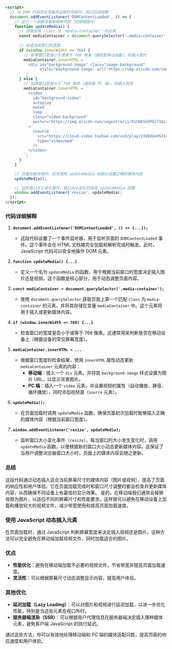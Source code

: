 
```html
<script>
  // 当 DOM 内容完全加载并且解析完成时，执行回调函数
  document.addEventListener('DOMContentLoaded', () => {
    // 定义一个函数来更新媒体内容（视频或图片）
    function updateMedia() {
      // 获取具有 class 为 'media-container' 的元素
      const mediaContainer = document.querySelector('.media-container');
      
      // 检查当前窗口的宽度
      if (window.innerWidth <= 768) {
        // 如果窗口宽度小于或等于 768 像素（通常是移动设备），则插入图片
        mediaContainer.innerHTML = `
          <div id="background-image" class="image-background" 
               style="background-image: url('https://img.alicdn.com/imgextra/i1/O1CN01U3PG171Wiz4B85TGK_!!6000000002823-0-tps-2388-1168.jpg');"></div>
        `;
      } else {
        // 如果窗口宽度大于 768 像素（通常是 PC 端），则插入视频
        mediaContainer.innerHTML = `
          <video
            id="background-video"
            autoplay
            muted
            loop
            class="video-background"
            poster="https://img.alicdn.com/imgextra/i1/O1CN01U3PG171Wiz4B85TGK_!!6000000002823-0-tps-2388-1168.jpg"
          >
            <source
              src="https://cloud.video.taobao.com/vod/play/V3VEOGxHS3IxSU5wWkFYeTFuZU4wdHJ2eXloK1g1aXlXV0pvNU0zVjhmYTZQZWw1SnpKVVVCTlh4OVFON0V5UUVMUDduY1RJak82VE1sdXdHTjNOaHc9PQ"
              type="video/mp4"
            />
          </video>
        `;
      }
    }

    // 页面加载完成时，初次调用 updateMedia 函数以设置正确的媒体内容
    updateMedia();

    // 监听窗口大小变化事件，窗口大小变化时调用 updateMedia 函数
    window.addEventListener('resize', updateMedia);
  });
</script>
```

### 代码详细解释

1. **`document.addEventListener('DOMContentLoaded', () => {...});`**
   - 这段代码设置了一个事件监听器，用于监听页面的 `DOMContentLoaded` 事件。这个事件会在 HTML 文档被完全加载和解析完成时触发。此时，JavaScript 代码可以安全地操作 DOM 元素。

2. **`function updateMedia() {...}`**
   - 定义一个名为 `updateMedia` 的函数，用于根据当前窗口的宽度决定插入图片还是视频。这个函数是核心部分，用于动态调整页面内容。

3. **`const mediaContainer = document.querySelector('.media-container');`**
   - 使用 `document.querySelector` 获取页面上第一个匹配 `class` 为 `media-container` 的元素，并将其存储在变量 `mediaContainer` 中。这个元素将用于插入或更新媒体内容。

4. **`if (window.innerWidth <= 768) {...}`**
   - 检查窗口的宽度是否小于或等于 768 像素。这通常用来判断是否在移动设备上（根据设备的常见屏幕宽度）。

5. **`mediaContainer.innerHTML = ...`**
   - 根据窗口宽度的检查结果，使用 `innerHTML` 属性动态更新 `mediaContainer` 元素的内容：
     - **移动端**：插入一个 `div` 元素，并将其 `background-image` 样式设置为图片 URL，以显示背景图片。
     - **PC 端**：插入一个 `video` 元素，并设置视频的属性（自动播放、静音、循环播放），同时添加视频源（`source` 元素）。

6. **`updateMedia();`**
   - 在页面加载时调用 `updateMedia` 函数，确保页面初次加载时能够插入正确的媒体内容（根据当前窗口宽度）。

7. **`window.addEventListener('resize', updateMedia);`**
   - 监听窗口大小变化事件（`resize`），每当窗口的大小发生变化时，调用 `updateMedia` 函数，以便根据新的窗口大小动态更新媒体内容。这保证了当用户调整浏览器窗口大小时，页面上的媒体内容会随之更新。

### 总结
这段代码通过动态插入适合当前屏幕尺寸的媒体内容（图片或视频），提高了页面的响应性和用户体验。它在页面加载完成时和窗口尺寸调整时都会检查并更新媒体内容，从而确保不同设备上有最佳的显示效果。
是的，在移动端我们通常会替换视频为图片，以适应不同的屏幕尺寸和性能要求。这样做可以避免在移动设备上加载和播放较大的视频文件，减少带宽使用和提高页面加载速度。
### **使用 JavaScript 动态插入元素**
在页面加载时，通过 JavaScript 判断屏幕宽度来决定插入视频还是图片。这种方法可以完全避免在移动端加载视频文件，同时加载适合的图片。
### **优点**

- **性能优化**：避免在移动端加载不必要的视频文件，节省带宽并提高页面加载速度。
- **灵活性**：可以根据屏幕尺寸动态调整显示内容，提高用户体验。

### **其他优化**

- **延迟加载（Lazy Loading）**：可以对图片和视频进行延迟加载，以进一步优化性能，特别是当这些元素在视口外时。
- **服务器端渲染（SSR）**：可以根据用户代理信息在服务器端决定插入哪种媒体元素，避免客户端 JavaScript 的执行延迟。

通过这些方法，你可以有效地处理移动端和 PC 端的媒体适配问题，提高页面的响应速度和用户体验。
